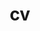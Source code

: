 ---
layout: cv
permalink: /cv/
title: cv
nav: false
nav_order: 4
cv_pdf: https://drive.google.com/file/d/1eRV4SYCCj_pZnpV3lwvscYJs3KlWMaot/view?usp=sharing
description: 
toc:
  sidebar: left
---
